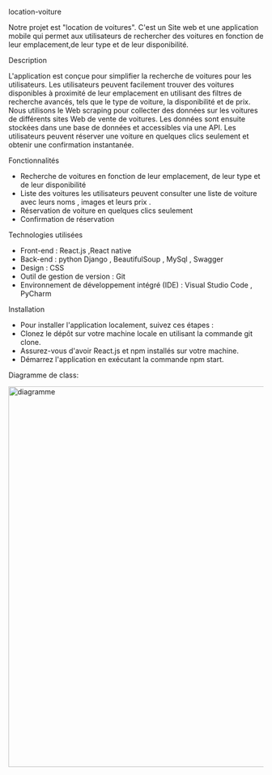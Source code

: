 location-voiture
 
Notre projet est "location de voitures". C'est un Site web et une application  mobile qui permet aux utilisateurs de rechercher des voitures 
en fonction de leur emplacement,de leur type et de leur disponibilité.


Description

L'application est conçue pour simplifier la recherche de voitures pour les utilisateurs. 
Les utilisateurs peuvent facilement trouver des voitures disponibles à proximité de leur emplacement en utilisant des filtres de recherche avancés, 
tels que le type de voiture, la disponibilité et de prix.
Nous utilisons le Web scraping pour collecter des données sur les voitures de différents sites Web de vente de voitures. 
Les données sont ensuite stockées dans une base de données et accessibles via une API.
Les utilisateurs peuvent réserver une voiture en quelques clics seulement et obtenir une confirmation instantanée.

Fonctionnalités

- Recherche de voitures en fonction de leur emplacement, de leur type et de leur disponibilité
- Liste des voitures les utilisateurs peuvent consulter une liste de voiture avec leurs noms , images et leurs prix .
- Réservation de voiture en quelques clics seulement
- Confirmation de réservation 

Technologies utilisées

- Front-end : React.js ,React native
- Back-end : python Django , BeautifulSoup , MySql , Swagger
- Design : CSS
- Outil de gestion de version : Git 
- Environnement de développement intégré (IDE) : Visual Studio Code , PyCharm

Installation

 - Pour installer l'application localement, suivez ces étapes :
- Clonez le dépôt sur votre machine locale en utilisant la commande git clone.
 - Assurez-vous d'avoir React.js et npm installés sur votre machine.
 - Démarrez l'application en exécutant la commande npm start.

Diagramme de class:


<img width="752" alt="diagramme" src="https://user-images.githubusercontent.com/109220808/236583017-d8040574-bf92-4671-8d60-dfec75eaab24.png">




